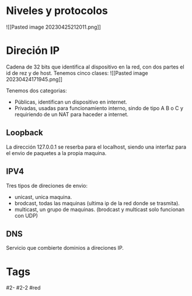 # Niveles y protocolos

![[Pasted image 20230425212011.png]]


# Direción IP
Cadena de 32 bits que identifica al dispositivo en la red, con dos partes el id de rez y de host.
Tenemos cinco clases:
![[Pasted image 20230424171945.png]]

Tenemos dos categorias:
- Públicas, identifican un dispositivo en internet.
- Privadas, usadas para funcionamiento interno, sindo de tipo A B o C y requiriendo de un NAT para haceder a internet.
## Loopback
La dirección 127.0.0.1 se reserba para el localhost, siendo una interfaz para el envio de paquetes a la propia maquina.
## IPV4
Tres tipos de direciones de envio:
- unicast, unica maquina.
- brodcast, todas las maquinas (ultima ip de la red donde se trasmita).
- multicast, un grupo de maquinas.
(brodcast y multicast solo funcionan con UDP)
## DNS
Servicio que combierte dominios a direciones IP.
# Tags
#2- 
#2-2 
#red 